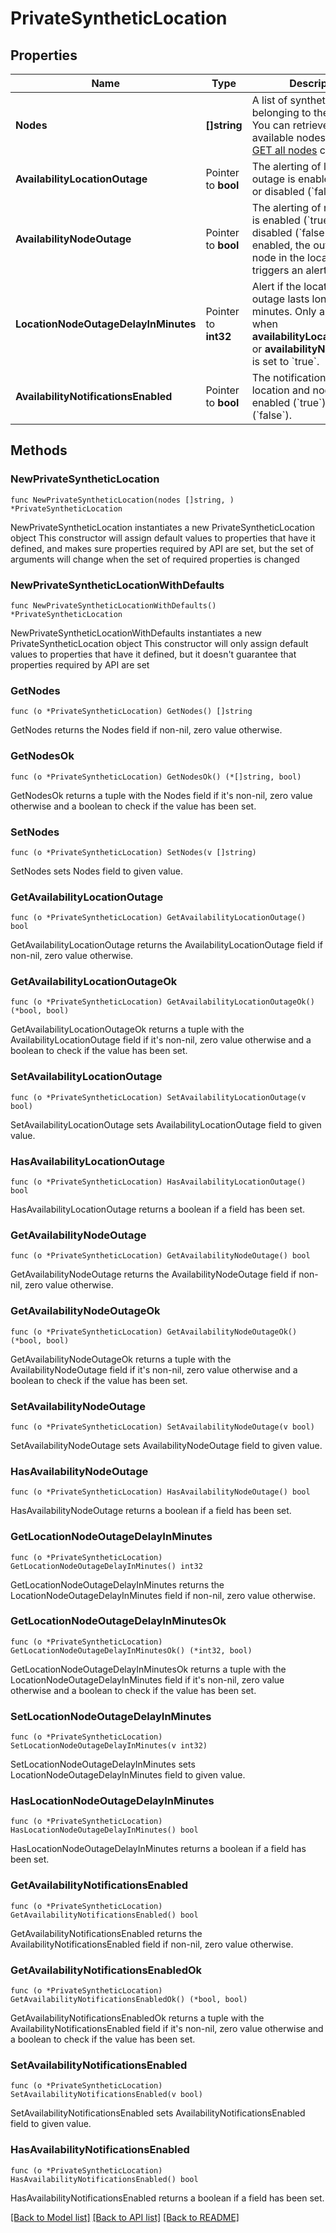 # PrivateSyntheticLocation

## Properties

Name | Type | Description | Notes
------------ | ------------- | ------------- | -------------
**Nodes** | **[]string** | A list of synthetic nodes belonging to the location.    You can retrieve the list of available nodes with the [GET all nodes](https://dt-url.net/miy3rpl) call. | 
**AvailabilityLocationOutage** | Pointer to **bool** | The alerting of location outage is enabled (&#x60;true&#x60;) or disabled (&#x60;false&#x60;). | [optional] 
**AvailabilityNodeOutage** | Pointer to **bool** | The alerting of node outage is enabled (&#x60;true&#x60;) or disabled (&#x60;false&#x60;).    If enabled, the outage of *any* node in the location triggers an alert. | [optional] 
**LocationNodeOutageDelayInMinutes** | Pointer to **int32** | Alert if the location or node outage lasts longer than *X* minutes.    Only applicable when **availabilityLocationOutage** or **availabilityNodeOutage** is set to &#x60;true&#x60;. | [optional] 
**AvailabilityNotificationsEnabled** | Pointer to **bool** | The notifications of location and node outage is enabled (&#x60;true&#x60;) or disabled (&#x60;false&#x60;). | [optional] 

## Methods

### NewPrivateSyntheticLocation

`func NewPrivateSyntheticLocation(nodes []string, ) *PrivateSyntheticLocation`

NewPrivateSyntheticLocation instantiates a new PrivateSyntheticLocation object
This constructor will assign default values to properties that have it defined,
and makes sure properties required by API are set, but the set of arguments
will change when the set of required properties is changed

### NewPrivateSyntheticLocationWithDefaults

`func NewPrivateSyntheticLocationWithDefaults() *PrivateSyntheticLocation`

NewPrivateSyntheticLocationWithDefaults instantiates a new PrivateSyntheticLocation object
This constructor will only assign default values to properties that have it defined,
but it doesn't guarantee that properties required by API are set

### GetNodes

`func (o *PrivateSyntheticLocation) GetNodes() []string`

GetNodes returns the Nodes field if non-nil, zero value otherwise.

### GetNodesOk

`func (o *PrivateSyntheticLocation) GetNodesOk() (*[]string, bool)`

GetNodesOk returns a tuple with the Nodes field if it's non-nil, zero value otherwise
and a boolean to check if the value has been set.

### SetNodes

`func (o *PrivateSyntheticLocation) SetNodes(v []string)`

SetNodes sets Nodes field to given value.


### GetAvailabilityLocationOutage

`func (o *PrivateSyntheticLocation) GetAvailabilityLocationOutage() bool`

GetAvailabilityLocationOutage returns the AvailabilityLocationOutage field if non-nil, zero value otherwise.

### GetAvailabilityLocationOutageOk

`func (o *PrivateSyntheticLocation) GetAvailabilityLocationOutageOk() (*bool, bool)`

GetAvailabilityLocationOutageOk returns a tuple with the AvailabilityLocationOutage field if it's non-nil, zero value otherwise
and a boolean to check if the value has been set.

### SetAvailabilityLocationOutage

`func (o *PrivateSyntheticLocation) SetAvailabilityLocationOutage(v bool)`

SetAvailabilityLocationOutage sets AvailabilityLocationOutage field to given value.

### HasAvailabilityLocationOutage

`func (o *PrivateSyntheticLocation) HasAvailabilityLocationOutage() bool`

HasAvailabilityLocationOutage returns a boolean if a field has been set.

### GetAvailabilityNodeOutage

`func (o *PrivateSyntheticLocation) GetAvailabilityNodeOutage() bool`

GetAvailabilityNodeOutage returns the AvailabilityNodeOutage field if non-nil, zero value otherwise.

### GetAvailabilityNodeOutageOk

`func (o *PrivateSyntheticLocation) GetAvailabilityNodeOutageOk() (*bool, bool)`

GetAvailabilityNodeOutageOk returns a tuple with the AvailabilityNodeOutage field if it's non-nil, zero value otherwise
and a boolean to check if the value has been set.

### SetAvailabilityNodeOutage

`func (o *PrivateSyntheticLocation) SetAvailabilityNodeOutage(v bool)`

SetAvailabilityNodeOutage sets AvailabilityNodeOutage field to given value.

### HasAvailabilityNodeOutage

`func (o *PrivateSyntheticLocation) HasAvailabilityNodeOutage() bool`

HasAvailabilityNodeOutage returns a boolean if a field has been set.

### GetLocationNodeOutageDelayInMinutes

`func (o *PrivateSyntheticLocation) GetLocationNodeOutageDelayInMinutes() int32`

GetLocationNodeOutageDelayInMinutes returns the LocationNodeOutageDelayInMinutes field if non-nil, zero value otherwise.

### GetLocationNodeOutageDelayInMinutesOk

`func (o *PrivateSyntheticLocation) GetLocationNodeOutageDelayInMinutesOk() (*int32, bool)`

GetLocationNodeOutageDelayInMinutesOk returns a tuple with the LocationNodeOutageDelayInMinutes field if it's non-nil, zero value otherwise
and a boolean to check if the value has been set.

### SetLocationNodeOutageDelayInMinutes

`func (o *PrivateSyntheticLocation) SetLocationNodeOutageDelayInMinutes(v int32)`

SetLocationNodeOutageDelayInMinutes sets LocationNodeOutageDelayInMinutes field to given value.

### HasLocationNodeOutageDelayInMinutes

`func (o *PrivateSyntheticLocation) HasLocationNodeOutageDelayInMinutes() bool`

HasLocationNodeOutageDelayInMinutes returns a boolean if a field has been set.

### GetAvailabilityNotificationsEnabled

`func (o *PrivateSyntheticLocation) GetAvailabilityNotificationsEnabled() bool`

GetAvailabilityNotificationsEnabled returns the AvailabilityNotificationsEnabled field if non-nil, zero value otherwise.

### GetAvailabilityNotificationsEnabledOk

`func (o *PrivateSyntheticLocation) GetAvailabilityNotificationsEnabledOk() (*bool, bool)`

GetAvailabilityNotificationsEnabledOk returns a tuple with the AvailabilityNotificationsEnabled field if it's non-nil, zero value otherwise
and a boolean to check if the value has been set.

### SetAvailabilityNotificationsEnabled

`func (o *PrivateSyntheticLocation) SetAvailabilityNotificationsEnabled(v bool)`

SetAvailabilityNotificationsEnabled sets AvailabilityNotificationsEnabled field to given value.

### HasAvailabilityNotificationsEnabled

`func (o *PrivateSyntheticLocation) HasAvailabilityNotificationsEnabled() bool`

HasAvailabilityNotificationsEnabled returns a boolean if a field has been set.


[[Back to Model list]](../README.md#documentation-for-models) [[Back to API list]](../README.md#documentation-for-api-endpoints) [[Back to README]](../README.md)



